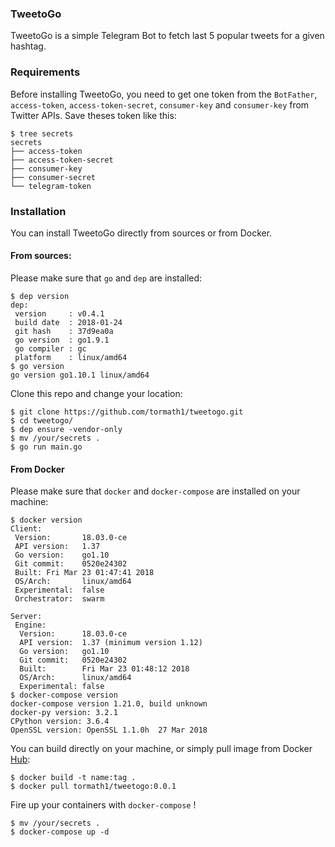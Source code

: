### TweetoGo

TweetoGo is a simple Telegram Bot to fetch last 5 popular tweets for a given hashtag.



### Requirements

Before installing TweetoGo, you need to get one token from the `BotFather`, `access-token`, `access-token-secret`, `consumer-key` and `consumer-key` from Twitter APIs. 
Save theses token like this:

```shell
$ tree secrets
secrets
├── access-token
├── access-token-secret
├── consumer-key
├── consumer-secret
└── telegram-token
```

### Installation

You can install TweetoGo directly from sources or from Docker.

#### From sources:

Please make sure that `go` and `dep` are installed: 

```shell
$ dep version
dep:
 version     : v0.4.1
 build date  : 2018-01-24
 git hash    : 37d9ea0a
 go version  : go1.9.1
 go compiler : gc
 platform    : linux/amd64
$ go version
go version go1.10.1 linux/amd64
```

Clone this repo and change your location: 

```shell
$ git clone https://github.com/tormath1/tweetogo.git
$ cd tweetogo/
$ dep ensure -vendor-only
$ mv /your/secrets .
$ go run main.go
```

#### From Docker

Please make sure that `docker` and `docker-compose` are installed on your machine: 

```shell
$ docker version
Client:
 Version:       18.03.0-ce
 API version:   1.37
 Go version:    go1.10
 Git commit:    0520e24302
 Built: Fri Mar 23 01:47:41 2018
 OS/Arch:       linux/amd64
 Experimental:  false
 Orchestrator:  swarm

Server:
 Engine:
  Version:      18.03.0-ce
  API version:  1.37 (minimum version 1.12)
  Go version:   go1.10
  Git commit:   0520e24302
  Built:        Fri Mar 23 01:48:12 2018
  OS/Arch:      linux/amd64
  Experimental: false
$ docker-compose version
docker-compose version 1.21.0, build unknown
docker-py version: 3.2.1
CPython version: 3.6.4
OpenSSL version: OpenSSL 1.1.0h  27 Mar 2018
```

You can build directly on your machine, or simply pull image from Docker [Hub](https://hub.docker.com/r/tormath1/tweetogo/): 

```shell
$ docker build -t name:tag .
$ docker pull tormath1/tweetogo:0.0.1
```

Fire up your containers with `docker-compose` !

```shell
$ mv /your/secrets .
$ docker-compose up -d 
```
